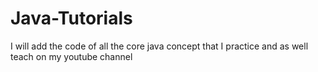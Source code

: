 # Java-Tutorials
I will add the code of all the core java concept that I practice and as well teach on my youtube channel

